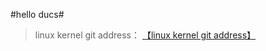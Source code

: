 #hello ducs#
> linux kernel git address：
[【linux kernel git address】](https://git.kernel.org/cgit/ "linux kernel")
